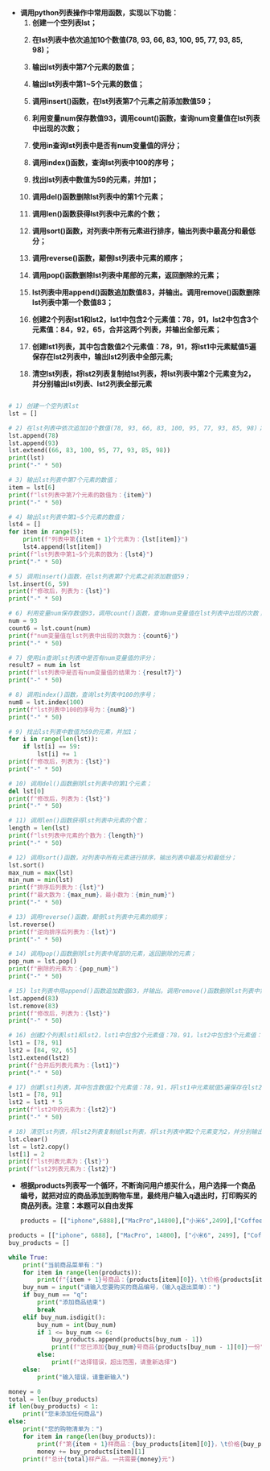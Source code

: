 - **调用python列表操作中常用函数，实现以下功能：**
  1. **创建一个空列表lst；**
  2)    **在lst列表中依次追加10个数值(78, 93, 66, 83, 100, 95, 77, 93, 85, 98)；**

  3)    **输出lst列表中第7个元素的数值；**

  4)    **输出lst列表中第1~5个元素的数值；**

  5)    **调用insert()函数，在lst列表第7个元素之前添加数值59；**

  6)    **利用变量num保存数值93，调用count()函数，查询num变量值在lst列表中出现的次数；**

  7)    **使用in查询lst列表中是否有num变量值的评分；**

  8)    **调用index()函数，查询lst列表中100的序号；**

  9)    **找出lst列表中数值为59的元素，并加1；**

  10) **调用del()函数删除lst列表中的第1个元素；**

  11) **调用len()函数获得lst列表中元素的个数；**

  12) **调用sort()函数，对列表中所有元素进行排序，输出列表中最高分和最低分；**

  13) **调用reverse()函数，颠倒lst列表中元素的顺序；**

  14) **调用pop()函数删除lst列表中尾部的元素，返回删除的元素；**

  15) **lst列表中用append()函数追加数值83，并输出。调用remove()函数删除lst列表中第一个数值83；**

  16) **创建2个列表lst1和lst2，lst1中包含2个元素值：78，91，lst2中包含3个元素值：84，92，65，合并这两个列表，并输出全部元素；**

  17) **创建lst1列表，其中包含数值2个元素值：78，91，将lst1中元素赋值5遍保存在lst2列表中，输出lst2列表中全部元素;**

  18) **清空lst列表，将lst2列表复制给lst列表，将lst列表中第2个元素变为2，并分别输出lst列表、lst2列表全部元素**

```python

# 1) 创建一个空列表lst
lst = []

# 2) 在lst列表中依次追加10个数值(78, 93, 66, 83, 100, 95, 77, 93, 85, 98)；
lst.append(78)
lst.append(93)
lst.extend((66, 83, 100, 95, 77, 93, 85, 98))
print(lst)
print("-" * 50)

# 3) 输出lst列表中第7个元素的数值；
item = lst[6]
print(f"lst列表中第7个元素的数值为：{item}")
print("-" * 50)

# 4) 输出lst列表中第1~5个元素的数值；
lst4 = []
for item in range(5):
    print(f"列表中第{item + 1}个元素为：{lst[item]}")
    lst4.append(lst[item])
print(f"lst列表中第1~5个元素的数为：{lst4}")
print("-" * 50)

# 5) 调用insert()函数，在lst列表第7个元素之前添加数值59；
lst.insert(6, 59)
print(f"修改后，列表为：{lst}")
print("-" * 50)

# 6) 利用变量num保存数值93，调用count()函数，查询num变量值在lst列表中出现的次数；
num = 93
count6 = lst.count(num)
print(f"num变量值在lst列表中出现的次数为：{count6}")
print("-" * 50)

# 7) 使用in查询lst列表中是否有num变量值的评分；
result7 = num in lst
print(f"lst列表中是否有num变量值的结果为：{result7}")
print("-" * 50)

# 8) 调用index()函数，查询lst列表中100的序号；
num8 = lst.index(100)
print(f"lst列表中100的序号为：{num8}")
print("-" * 50)

# 9) 找出lst列表中数值为59的元素，并加1；
for i in range(len(lst)):
    if lst[i] == 59:
        lst[i] += 1
print(f"修改后，列表为：{lst}")
print("-" * 50)

# 10) 调用del()函数删除lst列表中的第1个元素；
del lst[0]
print(f"修改后，列表为：{lst}")
print("-" * 50)

# 11) 调用len()函数获得lst列表中元素的个数；
length = len(lst)
print(f"lst列表中元素的个数为：{length}")
print("-" * 50)

# 12) 调用sort()函数，对列表中所有元素进行排序，输出列表中最高分和最低分；
lst.sort()
max_num = max(lst)
min_num = min(lst)
print(f"排序后列表为：{lst}")
print(f"最大数为：{max_num}，最小数为：{min_num}")
print("-" * 50)

# 13) 调用reverse()函数，颠倒lst列表中元素的顺序；
lst.reverse()
print(f"逆向排序后列表为：{lst}")
print("-" * 50)

# 14) 调用pop()函数删除lst列表中尾部的元素，返回删除的元素；
pop_num = lst.pop()
print(f"删除的元素为：{pop_num}")
print("-" * 50)

# 15) lst列表中用append()函数追加数值83，并输出。调用remove()函数删除lst列表中第一个数值83；
lst.append(83)
lst.remove(83)
print(f"修改后，列表为：{lst}")
print("-" * 50)

# 16) 创建2个列表lst1和lst2，lst1中包含2个元素值：78，91，lst2中包含3个元素值：84，92，65，合并这两个列表，并输出全部元素；
lst1 = [78, 91]
lst2 = [84, 92, 65]
lst1.extend(lst2)
print(f"合并后列表元素为：{lst1}")
print("-" * 50)

# 17) 创建lst1列表，其中包含数值2个元素值：78，91，将lst1中元素赋值5遍保存在lst2列表中，输出lst2列表中全部元素;
lst1 = [78, 91]
lst2 = lst1 * 5
print(f"lst2中的元素为：{lst2}")
print("-" * 50)

# 18) 清空lst列表，将lst2列表复制给lst列表，将lst列表中第2个元素变为2，并分别输出lst列表、lst2列表全部元素
lst.clear()
lst = lst2.copy()
lst[1] = 2
print(f"lst列表元素为：{lst}")
print(f"lst2列表元素为：{lst2}")
```

- **根据products列表写一个循环，不断询问用户想买什么，用户选择一个商品编号，就把对应的商品添加到购物车里，最终用户输入q退出时，打印购买的商品列表。注意：本题可以自由发挥**

  ```python
  products = [["iphone",6888],["MacPro",14800],["小米6",2499],["Coffee",31],["Book",60],["Nike",699]]
  ```

```python
products = [["iphone", 6888], ["MacPro", 14800], ["小米6", 2499], ["Coffee", 31], ["Book", 60], ["Nike", 699]]
buy_products = []

while True:
    print("当前商品菜单有：")
    for item in range(len(products)):
        print(f"{item + 1}号商品：{products[item][0]}，\t价格{products[item][1]}")
    buy_num = input("请输入您要购买的商品编号，（输入q退出菜单）：")
    if buy_num == "q":
        print("添加商品结束")
        break
    elif buy_num.isdigit():
        buy_num = int(buy_num)
        if 1 <= buy_num <= 6:
            buy_products.append(products[buy_num - 1])
            print(f"您已添加{buy_num}号商品{products[buy_num - 1][0]}一份")
        else:
            print(f"选择错误，超出范围，请重新选择")
    else:
        print("输入错误，请重新输入")

money = 0
total = len(buy_products)
if len(buy_products) < 1:
    print("您未添加任何商品")
else:
    print("您的购物清单为：")
    for item in range(len(buy_products)):
        print(f"第{item + 1}样商品：{buy_products[item][0]}，\t价格{buy_products[item][1]}")
        money += buy_products[item][1]
    print(f"总计{total}样产品，一共需要{money}元")
```


